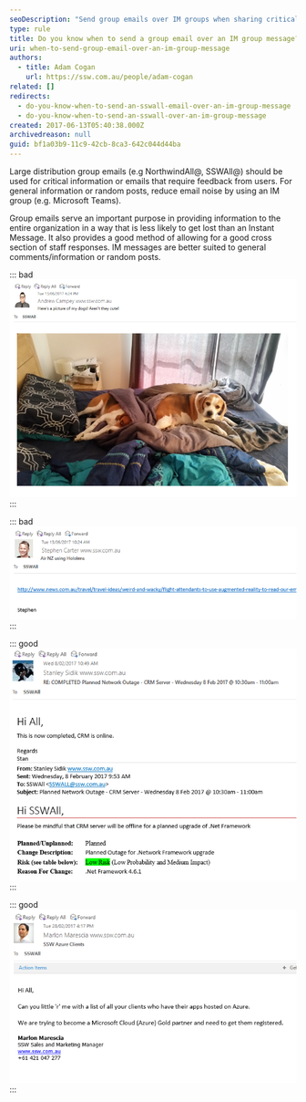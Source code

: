 ```yaml
---
seoDescription: "Send group emails over IM groups when sharing critical information or seeking feedback from all staff, while using IM groups for general comments and random posts."
type: rule
title: Do you know when to send a group email over an IM group message?
uri: when-to-send-group-email-over-an-im-group-message
authors:
  - title: Adam Cogan
    url: https://ssw.com.au/people/adam-cogan
related: []
redirects:
  - do-you-know-when-to-send-an-sswall-email-over-an-im-group-message
  - do-you-know-when-to-send-an-sswall-over-an-im-group-message
created: 2017-06-13T05:40:38.000Z
archivedreason: null
guid: bf1a03b9-11c9-42cb-8ca3-642c044d44ba
---
```


Large distribution group emails (e.g NorthwindAll@, SSWAll@) should be used for critical information or emails that require feedback from users. For general information or random posts, reduce email noise by using an IM group (e.g. Microsoft Teams).

<!--endintro-->

Group emails serve an important purpose in providing information to the entire organization in a way that is less likely to get lost than an Instant Message. It also provides a good method of allowing for a good cross section of staff responses. IM messages are better suited to general comments/information or random posts.

::: bad
![Bad example - No information. Not relevant for all staff to see](bad1.png)
:::

::: bad
![Bad example - This should have been shared in a group. Not via a group email](bad2.png)
:::

::: good
![Good example - Clearly talks about an outage that will affect all users](good1.png)
:::

::: good
![Good example - Gets the information out to all staff so that they can respond if they can assist](good2.png)
:::
